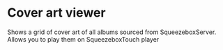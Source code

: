 # Cover art viewer

Shows a grid of cover art of all albums sourced from SqueezeboxServer.
Allows you to play them on SqueezeboxTouch player

